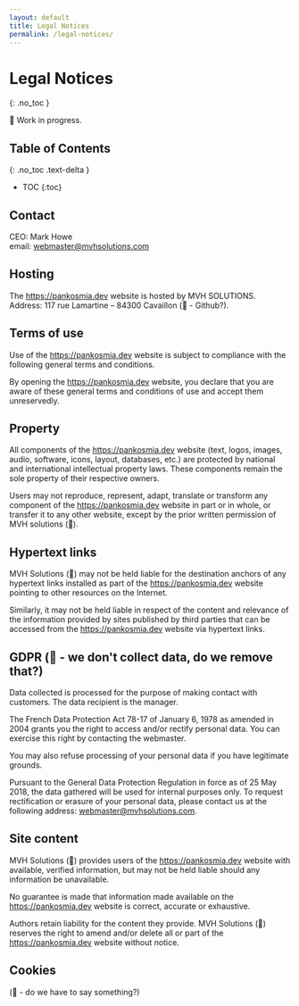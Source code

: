 ```yaml
---
layout: default
title: Legal Notices
permalink: /legal-notices/
---
```

# Legal Notices
{: .no_toc }

🚧 Work in progress.

## Table of Contents
{: .no_toc .text-delta }

- TOC
{:toc}

## Contact

CEO: Mark Howe  
email: webmaster@mvhsolutions.com

## Hosting

The https://pankosmia.dev website is hosted by MVH SOLUTIONS.  
Address: 117 rue Lamartine – 84300 Cavaillon (🚧 - Github?).

## Terms of use

Use of the https://pankosmia.dev website is subject to compliance with the following general terms and conditions.

By opening the https://pankosmia.dev website, you declare that you are aware of these general terms and conditions of use and accept them unreservedly.

## Property

All components of the https://pankosmia.dev website (text, logos, images, audio, software, icons, layout, databases, etc.) are protected by national and international intellectual property laws. These components remain the sole property of their respective owners.

Users may not reproduce, represent, adapt, translate or transform any component of the https://pankosmia.dev website in part or in whole, or transfer it to any other website, except by the prior written permission of MVH solutions (🚧).

## Hypertext links

MVH Solutions (🚧) may not be held liable for the destination anchors of any hypertext links installed as part of the https://pankosmia.dev website pointing to other resources on the Internet.

Similarly, it may not be held liable in respect of the content and relevance of the information provided by sites published by third parties that can be accessed from the https://pankosmia.dev website via hypertext links.

## GDPR (🚧 - we don't collect data, do we remove that?)

Data collected is processed for the purpose of making contact with customers. The data recipient is the manager.

The French Data Protection Act 78-17 of January 6, 1978 as amended in 2004 grants you the right to access and/or rectify personal data. You can exercise this right by contacting the webmaster.

You may also refuse processing of your personal data if you have legitimate grounds.

Pursuant to the General Data Protection Regulation in force as of 25 May 2018, the data gathered will be used for internal purposes only. To request rectification or erasure of your personal data, please contact us at the following address: webmaster@mvhsolutions.com.

## Site content

MVH Solutions (🚧) provides users of the https://pankosmia.dev website with available, verified information, but may not be held liable should any information be unavailable.

No guarantee is made that information made available on the https://pankosmia.dev website is correct, accurate or exhaustive.  

Authors retain liability for the content they provide. MVH Solutions (🚧) reserves the right to amend and/or delete all or part of the https://pankosmia.dev website without notice.

## Cookies

(🚧 - do we have to say something?)